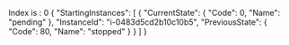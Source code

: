 Index is :  0
{
    "StartingInstances": [
        {
            "CurrentState": {
                "Code": 0,
                "Name": "pending"
            },
            "InstanceId": "i-0483d5cd2b10c10b5",
            "PreviousState": {
                "Code": 80,
                "Name": "stopped"
            }
        }
    ]
}
